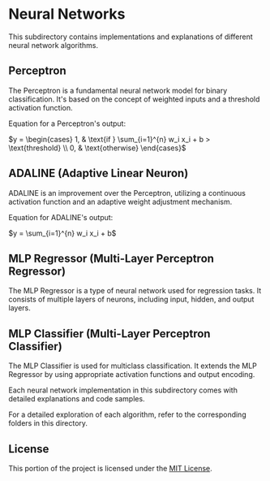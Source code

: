# Neural Networks

This subdirectory contains implementations and explanations of different neural network algorithms.

## Perceptron

The Perceptron is a fundamental neural network model for binary classification. It's based on the concept of weighted inputs and a threshold activation function.

Equation for a Perceptron's output: 

$y = \begin{cases} 1, & \text{if } \sum_{i=1}^{n} w_i x_i + b > \text{threshold} \\ 0, & \text{otherwise} \end{cases}$

## ADALINE (Adaptive Linear Neuron)

ADALINE is an improvement over the Perceptron, utilizing a continuous activation function and an adaptive weight adjustment mechanism.

Equation for ADALINE's output: 

$y = \sum_{i=1}^{n} w_i x_i + b$

## MLP Regressor (Multi-Layer Perceptron Regressor)

The MLP Regressor is a type of neural network used for regression tasks. It consists of multiple layers of neurons, including input, hidden, and output layers.

## MLP Classifier (Multi-Layer Perceptron Classifier)

The MLP Classifier is used for multiclass classification. It extends the MLP Regressor by using appropriate activation functions and output encoding.

Each neural network implementation in this subdirectory comes with detailed explanations and code samples.

For a detailed exploration of each algorithm, refer to the corresponding folders in this directory.

## License

This portion of the project is licensed under the [MIT License](../LICENSE).
